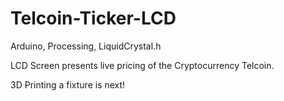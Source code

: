 # Telcoin-Ticker-LCD
Arduino, Processing, LiquidCrystal.h

LCD Screen presents live pricing of the Cryptocurrency Telcoin.

3D Printing a fixture is next!
